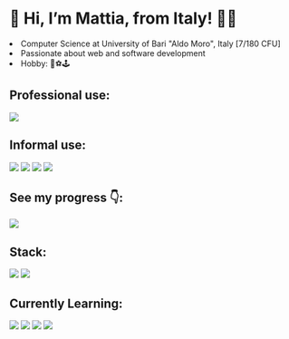 <h1>👋 Hi, I’m Mattia, from Italy! 👨‍💻</h1>
<li>Computer Science at University of Bari "Aldo Moro", Italy [7/180 CFU]</li>
<li>Passionate about web and software development</li>
<li>Hobby: 🏐⚽🕹 </li>
<h2> Professional use: </h2>

<a href="https://www.linkedin.com/in/mattiacurri/"> <img src="https://img.shields.io/badge/LinkedIn-0077B5?style=for-the-badge&logo=linkedin&logoColor=white" /></a>

<h2> Informal use: </h2>

<a href="https://www.instagram.com/mattiacurri/"> <img src="https://img.shields.io/badge/Instagram-E4405F?style=for-the-badge&logo=instagram&logoColor=white" /></a>
<a href="https://twitter.com/FrumpyGoose180"> <img src="https://img.shields.io/badge/Twitter-1DA1F2?style=for-the-badge&logo=twitter&logoColor=white" /></a>
<a href="https://www.reddit.com/user/FGoose180"> <img src="https://img.shields.io/badge/Reddit-FF4500?style=for-the-badge&logo=reddit&logoColor=white" /></a>
<a href="https://www.youtube.com/channel/UCmE6QMzoIy8QZ7zCJUpnISA"> <img src="https://img.shields.io/badge/YouTube-FF0000?style=for-the-badge&logo=youtube&logoColor=white" /></a>


<h2>See my progress 👇:</h2>

<a href="https://leetcode.com/FrumpyGoose/"> <img src="https://img.shields.io/badge/-LeetCode-FFA116?style=for-the-badge&logo=LeetCode&logoColor=black" /></a>

<h2> Stack: </h2>
<a href=""><img src="https://img.shields.io/badge/LaTeX-47A141?style=for-the-badge&logo=LaTeX&logoColor=white" /></a>
<a href=""><img src="https://img.shields.io/badge/C-00599C?style=for-the-badge&logo=c&logoColor=white" /></a>

<h2> Currently Learning: </h2>

<img src="https://img.shields.io/badge/Python-FFD43B?style=for-the-badge&logo=python&logoColor=darkgreen" />


<img src="https://github-readme-stats.vercel.app/api?username=FrumpyGoose180" />
<img src="https://github-readme-stats.vercel.app/api/top-langs/?username=FrumpyGoose180" />
<img src="https://github-readme-streak-stats.herokuapp.com/?user=FrumpyGoose180" />

